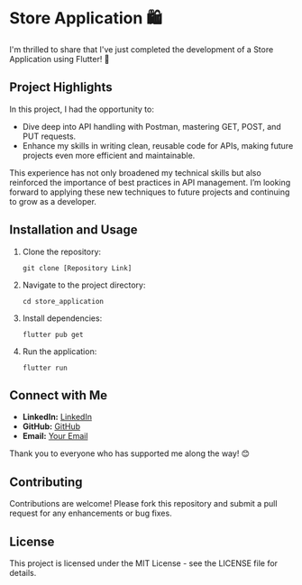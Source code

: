 # Store Application 🛍️

I'm thrilled to share that I've just completed the development of a Store Application using Flutter! 🚀

## Project Highlights

In this project, I had the opportunity to:
- Dive deep into API handling with Postman, mastering GET, POST, and PUT requests.
- Enhance my skills in writing clean, reusable code for APIs, making future projects even more efficient and maintainable.

This experience has not only broadened my technical skills but also reinforced the importance of best practices in API management. I’m looking forward to applying these new techniques to future projects and continuing to grow as a developer.

## Installation and Usage

1. Clone the repository:
   ```
   git clone [Repository Link]
   ```
2. Navigate to the project directory:
   ```
   cd store_application
   ```
3. Install dependencies:
   ```
   flutter pub get
   ```
4. Run the application:
   ```
   flutter run
   ```

## Connect with Me

- **LinkedIn:** [LinkedIn](https://www.linkedin.com/in/omar-ellafy?utm_source=share&utm_campaign=share_via&utm_content=profile&utm_medium=android_app)
- **GitHub:** [GitHub](https://github.com/OmarHamdi11)
- **Email:** [Your Email](mailto:omarellafy1@gmail.com)

Thank you to everyone who has supported me along the way! 😊

## Contributing

Contributions are welcome! Please fork this repository and submit a pull request for any enhancements or bug fixes.

## License

This project is licensed under the MIT License - see the LICENSE file for details.
